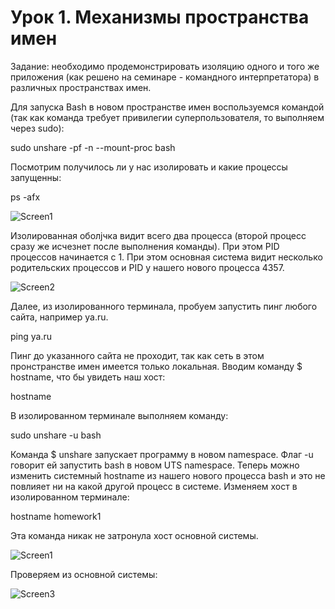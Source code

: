 # Урок 1. Механизмы пространства имен
Задание: необходимо продемонстрировать изоляцию одного и того же приложения (как решено на семинаре - командного интерпретатора) в различных пространствах имен.

Для запуска Bash в новом пространстве имен воспользуемся командой (так как команда требует привилегии суперпользователя, то выполняем через sudo):

sudo unshare -pf -n --mount-proc bash

Посмотрим получилось ли у нас изолировать и какие процессы запущенны:

ps -afx

![Screen1](https://github.com/SokolikAA/container1/assets/115178275/d9408114-1ebe-4a89-a5a6-ebde19dd6931)

Изолированная оболjчка видит всего два процесса (второй процесс сразу же исчезнет после выполнения команды). При этом PID процессов начинается с 1.
При этом основная система видит несколько родительских процессов и PID у нашего нового процесса 4357.

![Screen2](https://github.com/SokolikAA/container1/assets/115178275/a4db7477-60ca-45f3-8267-f2ae0937aee4)


Далее, из изолированного терминала, пробуем запустить пинг любого сайта, например ya.ru.

ping ya.ru

Пинг до указанного сайта не проходит, так как сеть в этом пронстранстве имен имеется только локальная.
Вводим команду $ hostname, что бы увидеть наш хост:

hostname

В изолированном терминале выполняем команду:

sudo unshare -u bash

Команда $ unshare запускает программу в новом namespace. Флаг -u говорит ей запустить bash в новом UTS namespace.
Теперь можно изменить системный hostname из нашего нового процесса bash и это не повлияет ни на какой другой процесс в системе. 
Изменяем хост в изолированном терминале:

hostname homework1

Эта команда никак не затронула хост основной системы. 

![Screen1](https://github.com/SokolikAA/container1/assets/115178275/d9408114-1ebe-4a89-a5a6-ebde19dd6931)

Проверяем из основной системы:

![Screen3](https://github.com/SokolikAA/container1/assets/115178275/2c67a2b6-acf3-4ab6-869c-67199b7f615f)
